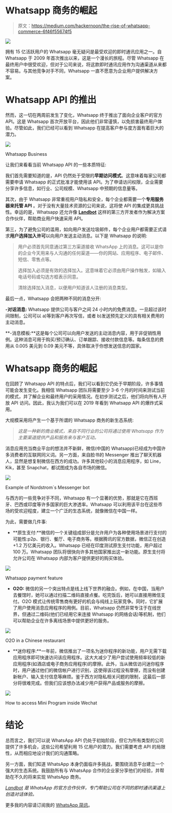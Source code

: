 # Whatsapp 商务的崛起

> 原文：<https://medium.com/hackernoon/the-rise-of-whatsapp-commerce-6f46f55674f5>

[![](img/a9211e91fe4f99fec18b7589eb8a859a.png)](https://whatsapp.landbot.io/whatsapp-commerce/)

拥有 15 亿活跃用户的 Whatsapp 毫无疑问是最受欢迎的即时通讯应用之一。自 Whatsapp 于 2009 年首次推出以来，这是一个漫长的旅程。尽管 Whatsapp 在最终用户中很受欢迎，但对于公司来说，将这款即时通讯应用作为沟通渠道从来都不容易。与其他竞争对手不同，Whatsapp 一直不愿意为企业用户提供解决方案。

# Whatsapp API 的推出

然而，这一切在两周前发生了变化，Whatsapp 终于推出了面向企业客户的官方 API。这是 Whatsapp 首次开放平台，因此他们非常谨慎，以免损害最终用户体验。尽管如此，我们已经可以看到 Whatsapp 在提高客户参与度方面有着巨大的潜力。

![](img/b14ccb5ea9a6d42529b5a0795a564c54.png)

Whatsapp Business

让我们来看看当前 Whatsapp API 的一些本质特征:

我们首先需要知道的是，API 仍然处于受限的**早期访问模式**。这意味着每家公司都需要申请 Whatsapp 的正式批准才能使用该 API。为了申请访问权限，企业需要分享许多信息，如行业、公司规模、Whatsapp 中预期的信息量等。

其次，由于 Whatsapp 非常重视用户隐私和安全，每个企业都需要一个**专用服务器来托管 API** 。对于没有大量技术资源的公司来说，这将使 API 的集成更具挑战性。幸运的是，Whatsapp 还允许像 [**Landbot**](https://landbot.io/whatsapp) 这样的第三方开发者作为解决方案合作伙伴，帮助商业用户快速采用 API。

第三，为了避免公司的滥用，如向用户发送垃圾邮件，每个企业用户都需要正式请求**用户选择加入许可**以向用户发送主动消息。以下是 Whatsapp 的说明:

> 用户必须首先同意通过第三方渠道接收 WhatsApp 上的消息。这可以是你的企业今天用来与人沟通的任何渠道——你的网站、应用程序、电子邮件、短信、零售点等。
> 
> 选择加入必须是有效的选择加入。这意味着它必须由用户操作触发，如输入电话号码或勾选方框表示同意。
> 
> 清除选择加入消息，以便用户知道该人注册的消息类型。

最后一点，Whatsapp 会把两种不同的消息分开:

**-对话消息:** Whatsapp 提供公司与客户之间 24 小时内的免费消息。一旦超过该时间限制，公司可以 a)等到客户再次写信，或者 b)发送预先定义的具有相关费用的主动消息。

**-消息模板:**这是每个公司可以向用户发送的主动消息内容，用于非促销性用例。这种消息可用于购买/预订确认、订单跟踪、接收付款信息等。每条信息的费用从 0.005 美元到 0.09 美元不等，具体取决于你想发送信息的国家。

# Whatsapp 商务的崛起

在回顾了 Whatsapp API 的特点后，我们可以看到它仍处于早期阶段，许多事情可能会发生变化。我相信 Whatsapp 团队将需要至少 3-6 个月的时间来测试当前的模式，并了解企业和最终用户的采用情况。在初步测试之后，他们将向所有人开放 API 访问。因此，我认为我们可以在 2019 年看到 Whatsapp API 的爆炸式采用。

大规模采用将产生一个基于所谓的 Whatsapp 商务的新生态系统:

> *这是一种新的商业模式，来自不同行业的公司将通过使用 Whatsapp 作为主要渠道提供产品和服务来与客户互动。*

消息应用充当商业平台的想法并不新鲜，微信(中国的 Whatsapp)已经成为中国许多消费者的互联网同义词。另一方面，来自脸书的 Messenger 推出了聊天机器人，显然是想复制微信在西方的成功。许多其他较小的消息应用程序，如 Line，Kik，甚至 Snapchat，都试图成为各自市场的微信。

![](img/f0626226f453685f266b80f42b2e6c26.png)

Example of Nordstrom´s Messenger bot

与西方的一些竞争对手不同，Whatsapp 有一个显著的优势，那就是它在西班牙、巴西或印度等许多国家的巨大渗透率。Whatsapp 可以利用该平台在这些市场的受欢迎程度，建立一个广泛的生态系统，就像微信在中国一样。

为此，需要做几件事:

*   **原生支付:**微信的一个关键组成部分是允许用户为各种使用场景进行支付的可能性:p2p、银行、餐厅、电子商务等。根据腾讯的官方数据，微信正在创造+1.2 万亿美元的收入。Whatsapp 已经在印度测试原生支付功能，用户超过 100 万。Whatsapp 团队将很快向许多其他国家推出这一新功能。原生支付将允许公司在 Whatsapp 内部为客户提供更好的购买体验。

![](img/c26803efe1c673dc6ae6a44648a52267.png)

Whatsapp payment feature

*   **O2O:** 微信的另一个突出特点是线上线下世界的融合。例如，在中国，当用户去餐馆时，她可以通过扫描二维码直接点餐。吃完饭后，她可以直接用微信支付。O2O 模式让传统零售商有更好的机会与纯线上玩家竞争。同时，它扩展了用户使用消息应用程序的用例。目前，Whatsapp 仍然非常专注于在线世界，但通过二维码(他们已经用它来连接 Whatsapp 的网络会话)等机制，他们可以帮助企业在许多离线场景中提供更好的服务。

![](img/08ff0a7615587540e67f43392d131a0c.png)

O2O in a Chinese restaurant

*   **迷你程序:**一年前，微信推出了一项名为迷你程序的新功能，用户无需下载应用程序即可快速访问该应用程序。这大大减少了用户尝试使用频率较低的新应用程序(如酒店或电子商务应用程序)的摩擦。此外，当从微信访问迷你程序时，用户通过他们的微信帐户进行识别，这使得该过程没有摩擦，而没有创建新帐户、输入支付信息等麻烦。鉴于西方对隐私相关问题的限制，这最后一部分将很难完成。但我们应该想办法减少用户获得产品或服务的摩擦。

![](img/f007d3c8fda33d2d2d57c016d890b185.png)

How to access Mini Program inside Wechat

# 结论

总而言之，我们可以说 WhatsApp API 仍处于初始阶段，但它为所有类型的公司提供了许多机会，这些公司希望利用 15 亿用户的潜力。我们需要考虑 API 的局限性，从而相应地设计我们的沟通策略。

另一方面，我们知道 WhatsApp 本身仍面临许多挑战，要围绕消息平台建立一个强大的生态系统。我鼓励所有与 WhatsApp 合作的企业家分享他们的经验，并帮助在不久的将来实现 WhatsApp 商务。

[*Landbot*](https://landbot.io/whatsapp) *是 WhatsApp 的官方合作伙伴，专门帮助公司在不同的即时通讯渠道上创造对话体验。*

更多我的内容请订阅我的 [WhatsApp 简讯](https://bit.ly/DC_WA_newsletter)。